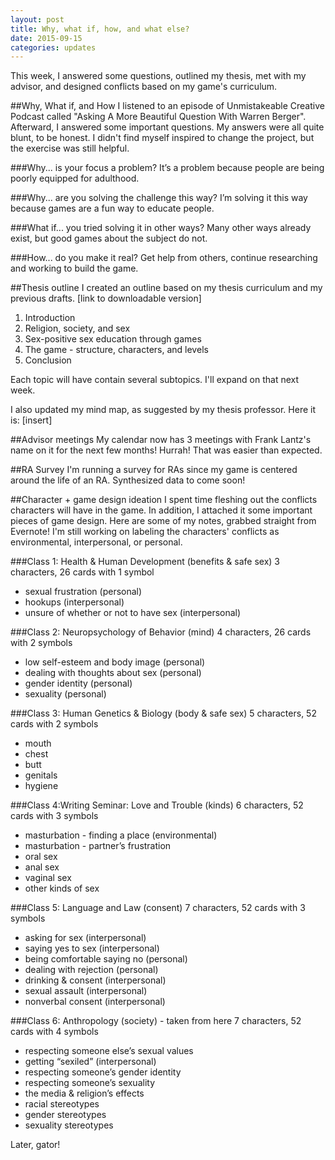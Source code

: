 ```yaml
---
layout: post
title: Why, what if, how, and what else?
date: 2015-09-15
categories: updates
---
```


This week, I answered some questions, outlined my thesis, met with my advisor, and designed conflicts based on my game's curriculum.

##Why, What if, and How
I listened to an episode of Unmistakeable Creative Podcast called "Asking A More Beautiful Question With Warren Berger". Afterward, I answered some important questions. My answers were all quite blunt, to be honest. I didn't find myself inspired to change the project, but the exercise was still helpful.

###Why... is your focus a problem?
It’s a problem because people are being poorly equipped for adulthood.

###Why... are you solving the challenge this way?
I’m solving it this way because games are a fun way to educate people.

###What if... you tried solving it in other ways?
Many other ways already exist, but good games about the subject do not.

###How... do you make it real?
Get help from others, continue researching and working to build the game.

##Thesis outline
I created an outline based on my thesis curriculum and my previous drafts. [link to downloadable version]

1. Introduction
2. Religion, society, and sex
3. Sex-positive sex education through games
4. The game - structure, characters, and levels
5. Conclusion

Each topic will have contain several subtopics. I'll expand on that next week.

I also updated my mind map, as suggested by my thesis professor. Here it is:
[insert]

##Advisor meetings
My calendar now has 3 meetings with Frank Lantz's name on it for the next few months! Hurrah! That was easier than expected.

##RA Survey
I'm running a survey for RAs since my game is centered around the life of an RA. Synthesized data to come soon!

##Character + game design ideation
I spent time fleshing out the conflicts characters will have in the game. In addition, I attached it some important pieces of game design. Here are some of my notes, grabbed straight from Evernote! I'm still working on labeling the characters' conflicts as environmental, interpersonal, or personal.

###Class 1: Health & Human Development (benefits & safe sex)
3 characters, 26 cards with 1 symbol

- sexual frustration (personal)
- hookups (interpersonal)
- unsure of whether or not to have sex (interpersonal)

###Class 2: Neuropsychology of Behavior (mind)
4 characters, 26 cards with 2 symbols

- low self-esteem and body image (personal)
- dealing with thoughts about sex (personal)
- gender identity (personal)
- sexuality (personal)

###Class 3: Human Genetics & Biology (body & safe sex)
5 characters, 52 cards with 2 symbols

- mouth
- chest
- butt
- genitals
- hygiene

###Class 4:Writing Seminar: Love and Trouble (kinds)
6 characters, 52 cards with 3 symbols

- masturbation - finding a place (environmental)
- masturbation - partner’s frustration
- oral sex
- anal sex
- vaginal sex
- other kinds of sex

###Class 5: Language and Law (consent)
7 characters, 52 cards with 3 symbols

- asking for sex (interpersonal)
- saying yes to sex (interpersonal)
- being comfortable saying no (personal)
- dealing with rejection (personal)
- drinking & consent (interpersonal)
- sexual assault (interpersonal)
- nonverbal consent (interpersonal)

###Class 6: Anthropology (society) - taken from here
7 characters, 52 cards with 4 symbols

- respecting someone else’s sexual values
- getting “sexiled” (interpersonal)
- respecting someone’s gender identity
- respecting someone’s sexuality
- the media & religion’s effects
- racial stereotypes
- gender stereotypes
- sexuality stereotypes

Later, gator!